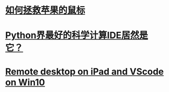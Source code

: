 # [如何拯救苹果的鼠标](./elegant_junk/readme.md)
# [Python界最好的科学计算IDE居然是它？](./env_setup/readme.md)
# [Remote desktop on iPad and VScode on Win10](./remote_vscode/readme.md)

